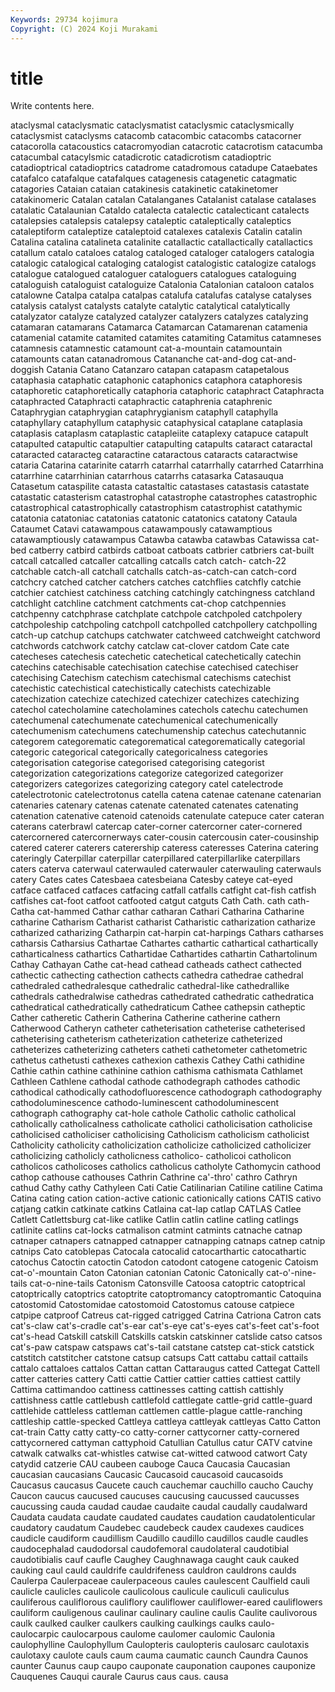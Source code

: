 ```yaml
---
Keywords: 29734 kojimura
Copyright: (C) 2024 Koji Murakami
---
```


# title

Write contents here.



ataclysmal cataclysmatic cataclysmatist cataclysmic cataclysmically cataclysmist cataclysms catacomb catacombic
catacombs catacorner catacorolla catacoustics catacromyodian catacrotic catacrotism catacumba catacumbal catacylsmic
catadicrotic catadicrotism catadioptric catadioptrical catadioptrics catadrome catadromous catadupe Cataebates catafalco
catafalque catafalques catagenesis catagenetic catagmatic catagories Cataian cataian catakinesis catakinetic
catakinetomer catakinomeric Catalan catalan Catalanganes Catalanist catalase catalases catalatic Catalaunian
Cataldo catalecta catalectic catalecticant catalects catalepsies catalepsis catalepsy cataleptic cataleptically
cataleptics cataleptiform cataleptize cataleptoid catalexes catalexis Catalin catalin Catalina catalina
catalineta catalinite catallactic catallactically catallactics catallum catalo cataloes catalog cataloged
cataloger catalogers catalogia catalogic catalogical cataloging catalogist catalogistic catalogize catalogs
catalogue catalogued cataloguer cataloguers catalogues cataloguing cataloguish cataloguist cataloguize Catalonia
Catalonian cataloon catalos catalowne Catalpa catalpa catalpas catalufa catalufas catalyse
catalyses catalysis catalyst catalysts catalyte catalytic catalytical catalytically catalyzator catalyze
catalyzed catalyzer catalyzers catalyzes catalyzing catamaran catamarans Catamarca Catamarcan Catamarenan
catamenia catamenial catamite catamited catamites catamiting Catamitus catamneses catamnesis catamnestic
catamount cat-a-mountain catamountain catamounts catan catanadromous Catananche cat-and-dog cat-and-doggish Catania
Catano Catanzaro catapan catapasm catapetalous cataphasia cataphatic cataphonic cataphonics cataphora
cataphoresis cataphoretic cataphoretically cataphoria cataphoric cataphract Cataphracta cataphracted Cataphracti cataphractic
cataphrenia cataphrenic Cataphrygian cataphrygian cataphrygianism cataphyll cataphylla cataphyllary cataphyllum cataphysic
cataphysical cataplane cataplasia cataplasis cataplasm cataplastic catapleiite cataplexy catapuce catapult
catapulted catapultic catapultier catapulting catapults cataract cataractal cataracted cataracteg cataractine
cataractous cataracts cataractwise cataria Catarina catarinite catarrh catarrhal catarrhally catarrhed
Catarrhina catarrhine catarrhinian catarrhous catarrhs catasarka Catasauqua Catasetum cataspilite catasta
catastaltic catastases catastasis catastate catastatic catasterism catastrophal catastrophe catastrophes catastrophic
catastrophical catastrophically catastrophism catastrophist catathymic catatonia catatoniac catatonias catatonic catatonics
catatony Cataula Cataumet Catavi catawampous catawampously catawamptious catawamptiously catawampus Catawba
catawba catawbas Catawissa cat-bed catberry catbird catbirds catboat catboats catbrier
catbriers cat-built catcall catcalled catcaller catcalling catcalls catch catch- catch-22
catchable catch-all catchall catchalls catch-as-catch-can catch-cord catchcry catched catcher catchers
catches catchflies catchfly catchie catchier catchiest catchiness catching catchingly catchingness
catchland catchlight catchline catchment catchments cat-chop catchpennies catchpenny catchphrase catchplate
catchpole catchpoled catchpolery catchpoleship catchpoling catchpoll catchpolled catchpollery catchpolling catch-up
catchup catchups catchwater catchweed catchweight catchword catchwords catchwork catchy catclaw
cat-clover catdom Cate cate catecheses catechesis catechetic catechetical catechetically catechin
catechins catechisable catechisation catechise catechised catechiser catechising Catechism catechism catechismal
catechisms catechist catechistic catechistical catechistically catechists catechizable catechization catechize catechized
catechizer catechizes catechizing catechol catecholamine catecholamines catechols catechu catechumen catechumenal
catechumenate catechumenical catechumenically catechumenism catechumens catechumenship catechus catechutannic categorem categorematic
categorematical categorematically categorial categoric categorical categorically categoricalness categories categorisation categorise
categorised categorising categorist categorization categorizations categorize categorized categorizer categorizers categorizes
categorizing category catel catelectrode catelectrotonic catelectrotonus catella catena catenae catenane
catenarian catenaries catenary catenas catenate catenated catenates catenating catenation catenative
catenoid catenoids catenulate catepuce cater cateran caterans caterbrawl catercap cater-corner
catercorner cater-cornered catercornered catercornerways cater-cousin catercousin cater-cousinship catered caterer caterers
caterership cateress cateresses Caterina catering cateringly Caterpillar caterpillar caterpillared caterpillarlike
caterpillars caters caterva caterwaul caterwauled caterwauler caterwauling caterwauls catery Cates
cates Catesbaea catesbeiana Catesby cateye cat-eyed catface catfaced catfaces catfacing
catfall catfalls catfight cat-fish catfish catfishes cat-foot catfoot catfooted catgut
catguts Cath Cath. cath cath- Catha cat-hammed Cathar cathar catharan
Cathari Catharina Catharine catharine Catharism Catharist catharist Catharistic catharization catharize
catharized catharizing Catharpin cat-harpin cat-harpings Cathars catharses catharsis Catharsius Cathartae
Cathartes cathartic cathartical cathartically catharticalness cathartics Cathartidae Cathartides cathartin Cathartolinum
Cathay Cathayan Cathe cat-head cathead catheads cathect cathected cathectic cathecting
cathection cathects cathedra cathedrae cathedral cathedraled cathedralesque cathedralic cathedral-like cathedrallike
cathedrals cathedralwise cathedras cathedrated cathedratic cathedratica cathedratical cathedratically cathedraticum Cathee
cathepsin catheptic Cather catheretic Catherin Catherina Catherine catherine cathern Catherwood
Catheryn catheter catheterisation catheterise catheterised catheterising catheterism catheterization catheterize catheterized
catheterizes catheterizing catheters catheti cathetometer cathetometric cathetus cathetusti cathexes cathexion
cathexis Cathey Cathi cathidine Cathie cathin cathine cathinine cathion cathisma
cathismata Cathlamet Cathleen Cathlene cathodal cathode cathodegraph cathodes cathodic cathodical
cathodically cathodofluorescence cathodograph cathodography cathodoluminescence cathodo-luminescent cathodoluminescent cathograph cathography cat-hole
cathole Catholic catholic catholical catholically catholicalness catholicate catholici catholicisation catholicise
catholicised catholiciser catholicising Catholicism catholicism catholicist Catholicity catholicity catholicization catholicize
catholicized catholicizer catholicizing catholicly catholicness catholico- catholicoi catholicon catholicos catholicoses
catholics catholicus catholyte Cathomycin cathood cathop cathouse cathouses Cathrin Cathrine
ca'-thro' cathro Cathryn cathud Cathy cathy Cathyleen Cati Catie Catilinarian
Catiline catiline Catima Catina cating cation cation-active cationic cationically cations
CATIS cativo catjang catkin catkinate catkins Catlaina cat-lap catlap CATLAS
Catlee Catlett Catlettsburg cat-like catlike Catlin catlin catline catling catlings
catlinite catlins cat-locks catmalison catmint catmints catnache catnap catnaper catnapers
catnapped catnapper catnapping catnaps catnep catnip catnips Cato catoblepas Catocala
catocalid catocarthartic catocathartic catochus Catoctin catoctin Catodon catodont catogene catogenic
Catoism cat-o'-mountain Caton Catonian catonian Catonic Catonically cat-o'-nine-tails cat-o-nine-tails Catonism
Catonsville Catoosa catoptric catoptrical catoptrically catoptrics catoptrite catoptromancy catoptromantic Catoquina
catostomid Catostomidae catostomoid Catostomus catouse catpiece catpipe catproof Catreus cat-rigged
catrigged Catrina Catriona Catron cats cat's-claw cat's-cradle cat's-ear cat's-eye cat's-eyes
cat's-feet cat's-foot cat's-head Catskill catskill Catskills catskin catskinner catslide catso
catsos cat's-paw catspaw catspaws cat's-tail catstane catstep cat-stick catstick catstitch
catstitcher catstone catsup catsups Catt cattabu cattail cattails cattalo cattaloes
cattalos Cattan cattan Cattaraugus catted Cattegat Cattell catter catteries cattery
Catti cattie Cattier cattier catties cattiest cattily Cattima cattimandoo cattiness
cattinesses catting cattish cattishly cattishness cattle cattlebush cattlefold cattlegate cattle-grid
cattle-guard cattlehide cattleless cattleman cattlemen cattle-plague cattle-ranching cattleship cattle-specked Cattleya
cattleya cattleyak cattleyas Catto Catton cat-train Catty catty catty-co catty-corner
cattycorner catty-cornered cattycornered cattyman cattyphoid Catullian Catullus catur CATV catvine
catwalk catwalks cat-whistles catwise cat-witted catwood catwort Caty catydid catzerie
CAU caubeen cauboge Cauca Caucasia Caucasian caucasian caucasians Caucasic Caucasoid
caucasoid caucasoids Caucasus caucasus Caucete cauch cauchemar cauchillo caucho Cauchy
Caucon caucus caucused caucuses caucusing caucussed caucusses caucussing cauda caudad
caudae caudaite caudal caudally caudalward Caudata caudata caudate caudated caudates
caudation caudatolenticular caudatory caudatum Caudebec caudebeck caudex caudexes caudices caudicle
caudiform caudillism Caudillo caudillo caudillos caudle caudles caudocephalad caudodorsal caudofemoral
caudolateral caudotibial caudotibialis cauf caufle Caughey Caughnawaga caught cauk cauked
cauking caul cauld cauldrife cauldrifeness cauldron cauldrons caulds Caulerpa Caulerpaceae
caulerpaceous caules caulescent Caulfield cauli caulicle caulicles caulicole caulicolous caulicule
cauliculi cauliculus cauliferous cauliflorous cauliflory cauliflower cauliflower-eared cauliflowers cauliform cauligenous
caulinar caulinary cauline caulis Caulite caulivorous caulk caulked caulker caulkers
caulking caulkings caulks caulo- caulocarpic caulocarpous caulome caulomer caulomic Caulonia
caulophylline Caulophyllum Caulopteris caulopteris caulosarc caulotaxis caulotaxy caulote cauls caum
cauma caumatic caunch Caundra Caunos caunter Caunus caup caupo cauponate
cauponation caupones cauponize Cauquenes Cauqui caurale Caurus caus caus. causa

